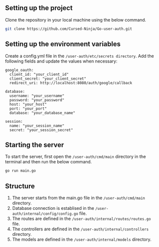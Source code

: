 ## Setting up the project

Clone the repository in your local machine using the below command.

```bash
git clone https://github.com/Cursed-Ninja/Go-user-auth.git
```

## Setting up the environment variables

Create a config.yml file in the `/user-auth/etc/secrets directory`. Add the following fields and update the values when necessary:

```
google_oauth:
  client_id: "your_client_id"
  client_secret: "your_client_secret"
  redirect_uri: http://localhost:8080/auth/google/callback

database:
  username: "your_username"
  password: "your_password"
  host: "your_host"
  port: "your_port"
  database: "your_database_name"

session:
  name: "your_session_name"
  secret: "your_session_secret"

```

## Starting the server

To start the server, first open the `/user-auth/cmd/main` directory in the terminal and then run the below command.

```bash
go run main.go
```

## Structure

1. The server starts from the main.go file in the `/user-auth/cmd/main` directory.
2. Database connection is establised in the `/user-auth/internal/config/config.go` file.
3. The routes are defined in the `/user-auth/internal/routes/routes.go` file.
4. The controllers are defined in the `/user-auth/internal/controllers` directory.
5. The models are defined in the `/user-auth/internal/models` directory.